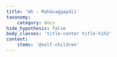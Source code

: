 ```yaml
---
title: 'mh - Mahāvaggapāḷi'
taxonomy:
    category: docs
hide_hypothesis: false
body_classes: 'title-center title-h1h2'
content:
    items: '@self.children'
---
```


